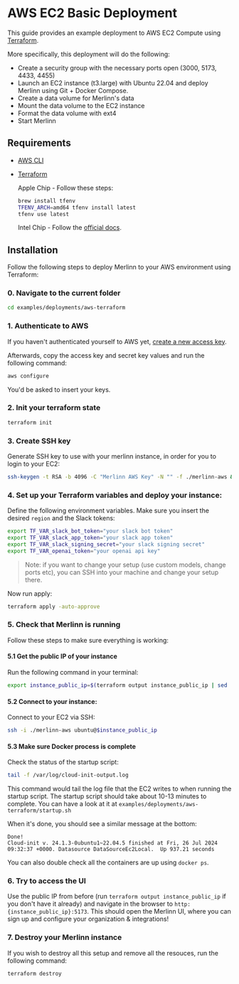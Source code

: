 # AWS EC2 Basic Deployment

This guide provides an example deployment to AWS EC2 Compute using [Terraform](https://www.terraform.io/).

More specifically, this deployment will do the following:

- Create a security group with the necessary ports open (3000, 5173, 4433, 4455)
- Launch an EC2 instance (t3.large) with Ubuntu 22.04 and deploy Merlinn using Git + Docker Compose.
- Create a data volume for Merlinn's data
- Mount the data volume to the EC2 instance
- Format the data volume with ext4
- Start Merlinn

## Requirements

- [AWS CLI](https://docs.aws.amazon.com/cli/latest/userguide/getting-started-install.html)
- [Terraform](https://www.terraform.io/)

  Apple Chip - Follow these steps:

  ```bash
  brew install tfenv
  TFENV_ARCH=amd64 tfenv install latest
  tfenv use latest
  ```

  Intel Chip - Follow the [official docs](https://developer.hashicorp.com/terraform/tutorials/aws-get-started/install-cli#install-terraform).

## Installation

Follow the following steps to deploy Merlinn to your AWS environment using Terraform:

### 0. Navigate to the current folder

```bash
cd examples/deployments/aws-terraform
```

### 1. Authenticate to AWS

If you haven't authenticated yourself to AWS yet, [create a new access key](https://docs.aws.amazon.com/IAM/latest/UserGuide/id_root-user_manage_add-key.html).

Afterwards, copy the access key and secret key values and run the following command:

```bash
aws configure
```

You'd be asked to insert your keys.

### 2. Init your terraform state

```bash
terraform init
```

### 3. Create SSH key

Generate SSH key to use with your merlinn instance, in order for you to login to your EC2:

```bash
ssh-keygen -t RSA -b 4096 -C "Merlinn AWS Key" -N "" -f ./merlinn-aws && chmod 400 ./merlinn-aws
```

### 4. Set up your Terraform variables and deploy your instance:

Define the following environment variables. Make sure you insert the desired `region` and the Slack tokens:

```bash
export TF_VAR_slack_bot_token="your slack bot token"
export TF_VAR_slack_app_token="your slack app token"
export TF_VAR_slack_signing_secret="your slack signing secret"
export TF_VAR_openai_token="your openai api key"
```

> Note: if you want to change your setup (use custom models, change ports etc), you can SSH into your machine and change your setup there.

Now run apply:

```bash
terraform apply -auto-approve
```

### 5. Check that Merlinn is running

Follow these steps to make sure everything is working:

#### 5.1 Get the public IP of your instance

Run the following command in your terminal:

```bash
export instance_public_ip=$(terraform output instance_public_ip | sed 's/"//g')
```

#### 5.2 Connect to your instance:

Connect to your EC2 via SSH:

```bash
ssh -i ./merlinn-aws ubuntu@$instance_public_ip
```

#### 5.3 Make sure Docker process is complete

Check the status of the startup script:

```bash
tail -f /var/log/cloud-init-output.log
```

This command would tail the log file that the EC2 writes to when running the startup script.
The startup script should take about 10-13 minutes to complete. You can have a look at it at `examples/deployments/aws-terraform/startup.sh`

When it's done, you should see a similar message at the bottom:

```
Done!
Cloud-init v. 24.1.3-0ubuntu1~22.04.5 finished at Fri, 26 Jul 2024 09:32:37 +0000. Datasource DataSourceEc2Local.  Up 937.21 seconds
```

You can also double check all the containers are up using `docker ps`.

### 6. Try to access the UI

Use the public IP from before (run `terraform output instance_public_ip` if you don't have it already) and navigate in the browser to `http:{instance_public_ip}:5173`. This should open the Merlinn UI, where you can sign up and configure your organization & integrations!

### 7. Destroy your Merlinn instance

If you wish to destroy all this setup and remove all the resouces, run the following command:

```bash
terraform destroy
```
